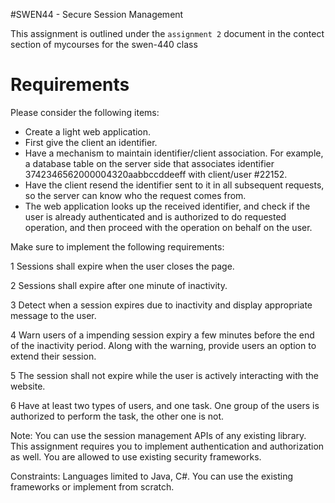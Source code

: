 #SWEN44 - Secure Session Management

This assignment is outlined under the `assignment 2` document in the contect section of mycourses for the swen-440 class

# Requirements

Please consider the following items:

- Create a light web application.
- First give the client an identifier.
- Have a mechanism to maintain identifier/client association. For example, a database table on the server side that associates identifier 3742346562000004320aabbccddeeff with client/user #22152.
- Have the client resend the identifier sent to it in all subsequent requests, so the server can know who the request comes from.
- The web application looks up the received identifier, and check if the user is already authenticated and is authorized to do requested operation, and then proceed with the operation on behalf on the user.

Make sure to implement the following requirements:

 1 Sessions shall expire when the user closes the page.

 2 Sessions shall expire after one minute of inactivity.

 3 Detect when a session expires due to inactivity and display appropriate message to the user.

 4 Warn users of a impending session expiry a few minutes before the end of the inactivity period. Along with the warning, provide users an option to extend their session.

 5 The session shall not expire while the user is actively interacting with the website.

 6 Have at least two types of users, and one task. One group of the users is authorized to perform the task, the other one is not.

Note: You can use the session management APIs of any existing library. This assignment requires you to implement authentication and authorization as well. You are allowed to use existing security frameworks.

Constraints: Languages limited to Java, C#. You can use the existing frameworks or implement from scratch.
